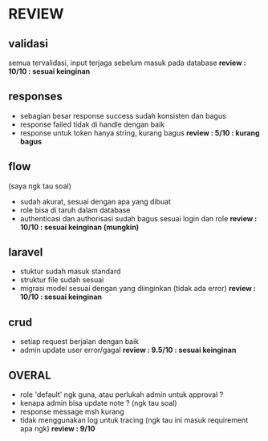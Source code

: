 # REVIEW
## validasi
semua tervalidasi, input terjaga sebelum masuk pada database
**review : 10/10 : sesuai keinginan**

## responses
- sebagian besar response success sudah konsisten dan bagus
- response failed tidak di handle dengan baik
- response untuk token hanya string, kurang bagus
**review : 5/10 : kurang bagus**

## flow 
(saya ngk tau soal)
- sudah akurat, sesuai dengan apa yang dibuat
- role bisa di taruh dalam database
- authenticasi dan authorisasi sudah bagus sesuai login dan role
**review : 10/10 : sesuai keinginan (mungkin)**

## laravel
- stuktur sudah masuk standard
- struktur file sudah sesuai
- migrasi model sesuai dengan yang diinginkan (tidak ada error)
**review : 10/10 : sesuai keinginan**

## crud
- setiap request berjalan dengan baik
- admin update user error/gagal
**review : 9.5/10 : sesuai keinginan**

## OVERAL
- role 'default' ngk guna, atau perlukah admin untuk approval ?
- kenapa admin bisa update note ? (ngk tau soal)
- response message msh kurang
- tidak menggunakan log untuk tracing (ngk tau ini masuk requirement apa ngk)
**review : 9/10**
